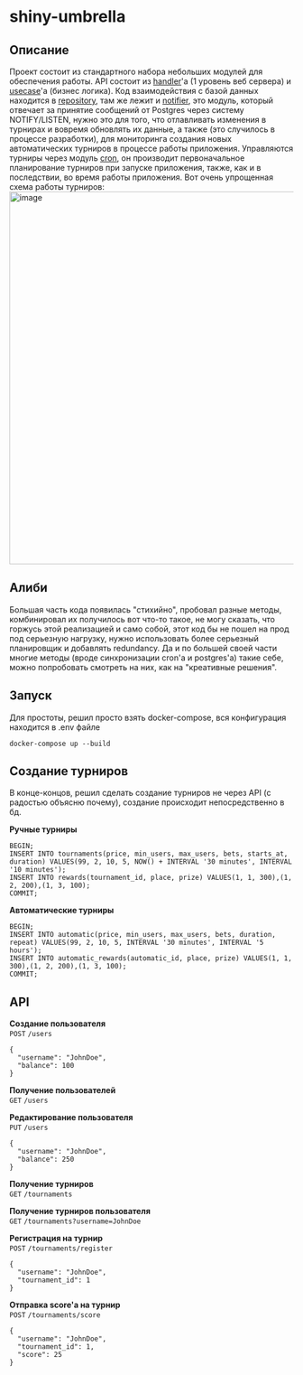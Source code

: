 # shiny-umbrella

## Описание
Проект состоит из стандартного набора небольших модулей для обеспечения работы. API состоит из [handler](https://github.com/t3mp14r3/shiny-umbrella/tree/master/internal/api/handler)'a (1 уровень веб сервера) и [usecase](https://github.com/t3mp14r3/shiny-umbrella/tree/master/internal/api/usecase)'a (бизнес логика). Код взаимодействия с базой данных находится в [repository](https://github.com/t3mp14r3/shiny-umbrella/tree/master/internal/repository), там же лежит и [notifier](https://github.com/t3mp14r3/shiny-umbrella/tree/master/internal/repository/notifier), это модуль, который отвечает за принятие сообщений от Postgres через систему NOTIFY/LISTEN, нужно это для того, что отлавливать изменения в турнирах и вовремя обновлять их данные, а также (это случилось в процессе разработки), для мониторинга создания новых автоматических турниров в процессе работы приложения. Управляются турниры через модуль [cron](https://github.com/t3mp14r3/shiny-umbrella/tree/master/internal/cron), он производит первоначальное планирование турниров при запуске приложения, также, как и в последствии, во время работы приложения. Вот очень упрощенная схема работы турниров:
<img width="1256" height="660" alt="image" src="https://github.com/user-attachments/assets/fb912114-6ece-462e-97fa-1424747e653d" />


## Алиби
Большая часть кода появилась "стихийно", пробовал разные методы, комбинировал их получилось вот что-то такое, не могу сказать, что горжусь этой реализацией и само собой, этот код бы не пошел на прод под серьезную нагрузку, нужно использовать более серьезный планировщик и добавлять redundancy. Да и по большей своей части многие методы (вроде синхронизации cron'a и postgres'a) такие себе, можно попробовать смотреть на них, как на "креативные решения".

## Запуск
Для простоты, решил просто взять docker-compose, вся конфигурация находится в .env файле
```
docker-compose up --build
```

## Создание турниров
В конце-концов, решил сделать создание турниров не через API (с радостью объясню почему), создание происходит непосредственно в бд.

**Ручные турниры**<br>
```
BEGIN;
INSERT INTO tournaments(price, min_users, max_users, bets, starts_at, duration) VALUES(99, 2, 10, 5, NOW() + INTERVAL '30 minutes', INTERVAL '10 minutes');
INSERT INTO rewards(tournament_id, place, prize) VALUES(1, 1, 300),(1, 2, 200),(1, 3, 100);
COMMIT;
```

**Автоматические турниры**<br>
```
BEGIN;
INSERT INTO automatic(price, min_users, max_users, bets, duration, repeat) VALUES(99, 2, 10, 5, INTERVAL '30 minutes', INTERVAL '5 hours');
INSERT INTO automatic_rewards(automatic_id, place, prize) VALUES(1, 1, 300),(1, 2, 200),(1, 3, 100);
COMMIT;
```

## API
**Создание пользователя**<br>
`POST` `/users`
```
{
  "username": "JohnDoe",
  "balance": 100
}
```

**Получение пользователей**<br>
`GET` `/users`

**Редактирование пользователя**<br>
`PUT` `/users`
```
{
  "username": "JohnDoe",
  "balance": 250
}
```

**Получение турниров**<br>
`GET` `/tournaments`

**Получение турниров пользователя**<br>
`GET` `/tournaments?username=JohnDoe`

**Регистрация на турнир**<br>
`POST` `/tournaments/register`
```
{
  "username": "JohnDoe",
  "tournament_id": 1
}
```

**Отправка score'a на турнир**<br>
`POST` `/tournaments/score`
```
{
  "username": "JohnDoe",
  "tournament_id": 1,
  "score": 25
}
```
